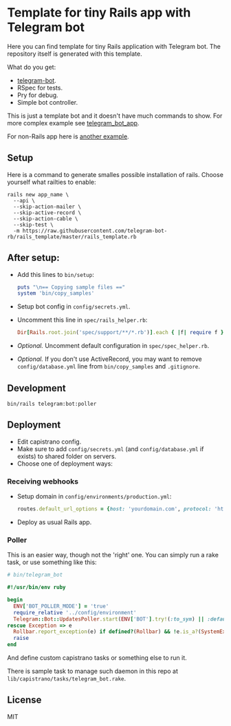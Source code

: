# Template for tiny Rails app with Telegram bot

Here you can find template for tiny Rails application with Telegram bot.
The repository itself is generated with this template.

What do you get:

- [telegram-bot](https://github.com/telegram-bot-rb/telegram-bot).
- RSpec for tests.
- Pry for debug.
- Simple bot controller.

This is just a template bot and it doesn't have much commands to show.
For more complex example see
[telegram_bot_app](https://github.com/telegram-bot-rb/telegram_bot_app).

For non-Rails app here is
[another example](https://github.com/telegram-bot-rb/telegram-bot/wiki/Non-rails-application).

## Setup

Here is a command to generate smalles possible installation of rails.
Choose yourself what railties to enable:

```
rails new app_name \
  --api \
  --skip-action-mailer \
  --skip-active-record \
  --skip-action-cable \
  --skip-test \
  -m https://raw.githubusercontent.com/telegram-bot-rb/rails_template/master/rails_template.rb
```

## After setup:

- Add this lines to `bin/setup`:
  ```ruby
  puts "\n== Copying sample files =="
  system 'bin/copy_samples'
  ```

- Setup bot config in `config/secrets.yml`.

- Uncomment this line in `spec/rails_helper.rb`:
  ```ruby
  Dir[Rails.root.join('spec/support/**/*.rb')].each { |f| require f }
  ```

- _Optional._ Uncomment default configuration in `spec/spec_helper.rb`.

- _Optional._ If you don't use ActiveRecord,
  you may want to remove `config/database.yml` line from `bin/copy_samples`
  and `.gitignore`.

## Development

    bin/rails telegram:bot:poller

## Deployment

- Edit capistrano config.
- Make sure to add `config/secrets.yml` (and `config/database.yml` if exists)
  to shared folder on servers.
- Choose one of deployment ways:

### Receiving webhooks

- Setup domain in `config/environments/production.yml`:
  ```ruby
  routes.default_url_options = {host: 'yourdomain.com', protocol: 'https'}
  ```

- Deploy as usual Rails app.

### Poller

This is an easier way, though not the 'right' one.
You can simply run a rake task, or use something like this:

```ruby
# bin/telegram_bot

#!/usr/bin/env ruby

begin
  ENV['BOT_POLLER_MODE'] = 'true'
  require_relative '../config/environment'
  Telegram::Bot::UpdatesPoller.start(ENV['BOT'].try!(:to_sym) || :default)
rescue Exception => e
  Rollbar.report_exception(e) if defined?(Rollbar) && !e.is_a?(SystemExit)
  raise
end
```

And define custom capistrano tasks or something else to run it.

There is sample task to manage such daemon in this repo
at `lib/capistrano/tasks/telegram_bot.rake`.

## License

MIT
